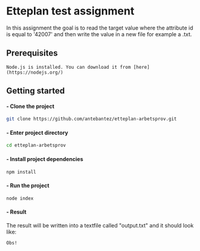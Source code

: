 # Etteplan test assignment

In this assignment the goal is to read the target value where the attribute id is equal to '42007'
and then write the value in a new file for example a .txt.

## Prerequisites

```text
Node.js is installed. You can download it from [here] (https://nodejs.org/)
```

## Getting started

#### - Clone the project

```bash
git clone https://github.com/antebantez/etteplan-arbetsprov.git
```

#### - Enter project directory

```bash
cd etteplan-arbetsprov
```

#### - Install project dependencies

```bash
npm install
```

#### - Run the project

```bash
node index
```

#### - Result

The result will be written into a textfile called "output.txt" and it should look like:

```text
Obs!
```
